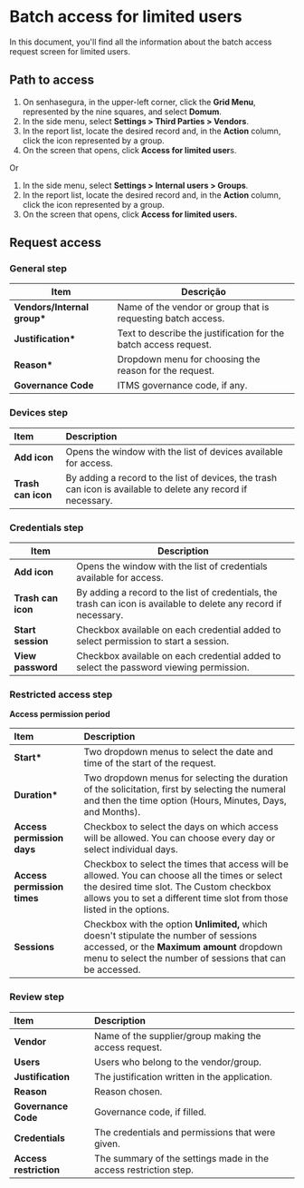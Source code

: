 # Batch access for limited users

In this document, you'll find all the information about the batch access request screen for limited users.

## **Path to access**

1. On senhasegura, in the upper-left corner, click the **Grid Menu**, represented by the nine squares, and select **Domum**.  
2. In the side menu, select **Settings \> Third Parties \> Vendors**.  
3. In the report list, locate the desired record and, in the **Action** column, click the icon represented by a group.  
4. On the screen that opens, click **Access for limited user**s.

Or

1. In the side menu, select **Settings \> Internal users \> Groups**.  
2. In the report list, locate the desired record and, in the **Action** column, click the icon represented by a group.
3. On the screen that opens, click **Access for limited users.**

## **Request access**

### General step

| Item | Descrição |
| -- | -- |
| **Vendors/Internal group\*** | Name of the vendor or group that is requesting batch access. |
| **Justification\*** | Text to describe the justification for the batch access request. |
| **Reason\*** | Dropdown menu for choosing the reason for the request. |
| **Governance Code** | ITMS governance code, if any. |

### Devices step

| Item | Description |
| :---- | :---- |
| **Add icon** | Opens the window with the list of devices available for access. |
| **Trash can icon** | By adding a record to the list of devices, the trash can icon is available to delete any record if necessary. |

### Credentials step

| Item  | Description |
| -- | -- |
| **Add icon**       | Opens the window with the list of credentials available for access. |
| **Trash can icon** | By adding a record to the list of credentials, the trash can icon is available to delete any record if necessary. |
| **Start session**  | Checkbox available on each credential added to select permission to start a session. |
| **View password**  | Checkbox available on each credential added to select the password viewing permission. |

### Restricted access step

**Access permission period**

| Item | Description |
| :---- | :---- |
| **Start\*** | Two dropdown menus to select the date and time of the start of the request.  |
| **Duration\*** | Two dropdown menus for selecting the duration of the solicitation, first by selecting the numeral and then the time option (Hours, Minutes, Days, and Months). |
| **Access permission days** | Checkbox to select the days on which access will be allowed. You can choose every day or select individual days. |
| **Access permission times** | Checkbox to select the times that access will be allowed. You can choose all the times or select the desired time slot. The Custom checkbox allows you to set a different time slot from those listed in the options. |
| **Sessions** | Checkbox with the option **Unlimited,** which doesn't stipulate the number of sessions accessed, or the **Maximum amount** dropdown menu to select the number of sessions that can be accessed. |

### Review step

| Item | Description |
| :---- | :---- |
| **Vendor** | Name of the supplier/group making the access request. |
| **Users** | Users who belong to the vendor/group. |
| **Justification** | The justification written in the application. |
| **Reason** | Reason chosen. |
| **Governance Code** | Governance code, if filled. |
| **Credentials** | The credentials and permissions that were given. |
| **Access restriction** | The summary of the settings made in the access restriction step. |
